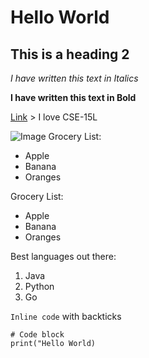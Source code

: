 # Hello World
## This is a heading 2

_I have written this text in Italics_

**I have written this text in Bold**

[Link](https://github.com/mohakvni/cse15l-lab-reports.git)      > I love CSE-15L     

![Image](https://github.githubassets.com/images/modules/logos_page/GitHub-Mark.png)     Grocery List:
* Apple
* Banana
* Oranges       

Grocery List:
* Apple
* Banana
* Oranges

Best languages out there:
1. Java
2. Python
3. Go

`Inline code` with backticks

```
# Code block
print("Hello World)
```